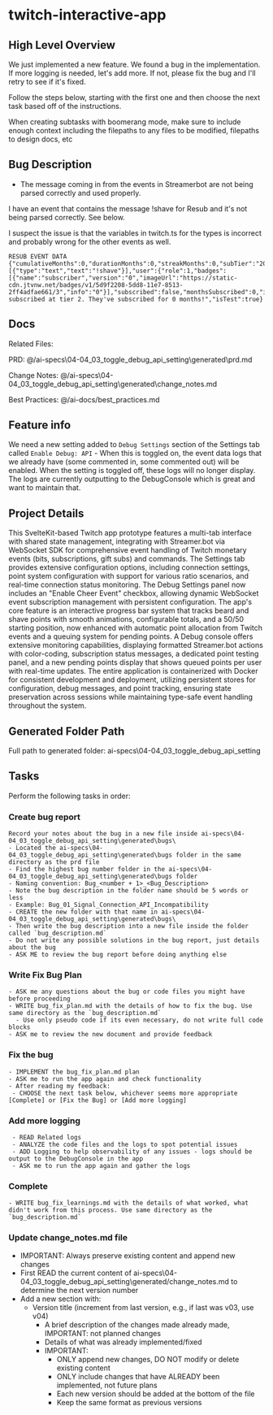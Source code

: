 # twitch-interactive-app

## High Level Overview
 We just implemented a new feature. We found a bug in the implementation. If more logging is needed, let's add more. If not, please fix the bug and I'll retry to see if it's fixed.

 Follow the steps below, starting with the first one and then choose the next task based off of the instructions.

 When creating subtasks with boomerang mode, make sure to include enough context including the filepaths to any files to be modified, filepaths to design docs, etc

## Bug Description

- The message coming in from the events in Streamerbot are not being parsed correctly and used properly.

I have an event that contains the message !shave for Resub and it's not being parsed correctly.  See below.

I suspect the issue is that the variables in twitch.ts for the types is incorrect and probably wrong for the other events as well. 

```
RESUB EVENT DATA {"cumulativeMonths":0,"durationMonths":0,"streakMonths":0,"subTier":"2000","isPrime":false,"isGift":false,"gifterIsAnonymous":false,"text":"!shave","parts":[{"type":"text","text":"!shave"}],"user":{"role":1,"badges":[{"name":"subscriber","version":"0","imageUrl":"https://static-cdn.jtvnw.net/badges/v1/5d9f2208-5dd8-11e7-8513-2ff4adfae661/3","info":"0"}],"subscribed":false,"monthsSubscribed":0,"id":"84393066","login":"fuzzhead93","name":"Fuzzhead93","type":"twitch"},"systemMessage":"Fuzzhead93 subscribed at tier 2. They've subscribed for 0 months!","isTest":true}
```

## Docs

Related Files: 

PRD: @/ai-specs\04-04_03_toggle_debug_api_setting\generated\prd.md

Change Notes: @/ai-specs\04-04_03_toggle_debug_api_setting\generated\change_notes.md

Best Practices: @/ai-docs/best_practices.md 

## Feature info

We need a new setting added to `Debug Settings` section of the Settings tab called `Enable Debug: API` -  When this is toggled on, the event data logs that we already have (some commented in, some commented out) will be enabled.  When the setting is toggled off, these logs will no longer display.  The logs are currently outputting to the DebugConsole which is great and want to maintain that.

 
## Project Details

This SvelteKit-based Twitch app prototype features a multi-tab interface with shared state management, integrating with Streamer.bot via WebSocket SDK for comprehensive event handling of Twitch monetary events (bits, subscriptions, gift subs) and commands. The Settings tab provides extensive configuration options, including connection settings, point system configuration with support for various ratio scenarios, and real-time connection status monitoring. The Debug Settings panel now includes an "Enable Cheer Event" checkbox, allowing dynamic WebSocket event subscription management with persistent configuration. The app's core feature is an interactive progress bar system that tracks beard and shave points with smooth animations, configurable totals, and a 50/50 starting position, now enhanced with automatic point allocation from Twitch events and a queuing system for pending points. A Debug console offers extensive monitoring capabilities, displaying formatted Streamer.bot actions with color-coding, subscription status messages, a dedicated point testing panel, and a new pending points display that shows queued points per user with real-time updates. The entire application is containerized with Docker for consistent development and deployment, utilizing persistent stores for configuration, debug messages, and point tracking, ensuring state preservation across sessions while maintaining type-safe event handling throughout the system. 

## Generated Folder Path

Full path to generated folder: ai-specs\04-04_03_toggle_debug_api_setting

## Tasks
Perform the following tasks in order:

### Create bug report
```
Record your notes about the bug in a new file inside ai-specs\04-04_03_toggle_debug_api_setting\generated\bugs\ 
- Located the ai-specs\04-04_03_toggle_debug_api_setting\generated\bugs folder in the same directory as the prd file
- Find the highest bug number folder in the ai-specs\04-04_03_toggle_debug_api_setting\generated\bugs folder
- Naming convention: Bug_<number + 1>_<Bug_Description>
- Note the bug description in the folder name should be 5 words or less
- Example: Bug_01_Signal_Connection_API_Incompatibility
- CREATE the new folder with that name in ai-specs\04-04_03_toggle_debug_api_setting\generated\bugs\
- Then write the bug description into a new file inside the folder called `bug_description.md`
- Do not write any possible solutions in the bug report, just details about the bug
- ASK ME to review the bug report before doing anything else
```

### Write Fix Bug Plan
```
- ASK me any questions about the bug or code files you might have before proceeding
- WRITE bug_fix_plan.md with the details of how to fix the bug. Use same directory as the `bug_description.md`
  - Use only pseudo code if its even necessary, do not write full code blocks
- ASK me to review the new document and provide feedback
```

### Fix the bug
```
- IMPLEMENT the bug_fix_plan.md plan
- ASK me to run the app again and check functionality
- After reading my feedback: 
 - CHOOSE the next task below, whichever seems more appropriate [Complete] or [Fix the Bug] or [Add more logging]
```

### Add more logging
```
 - READ Related logs
 - ANALYZE the code files and the logs to spot potential issues
 - ADD Logging to help observability of any issues - logs should be output to the DebugConsole in the app
 - ASK me to run the app again and gather the logs 
 ```

 ### Complete
 ```
 - WRITE bug_fix_learnings.md with the details of what worked, what didn't work from this process. Use same directory as the `bug_description.md`
 ```

### Update change_notes.md file
- IMPORTANT: Always preserve existing content and append new changes
- First READ the current content of ai-specs\04-04_03_toggle_debug_api_setting\generated/change_notes.md to determine the next version number
- Add a new section with:
  - Version title (increment from last version, e.g., if last was v03, use v04)
    - A brief description of the changes made already made, IMPORTANT: not planned changes
    - Details of what was already implemented/fixed
    - IMPORTANT:
      - ONLY append new changes, DO NOT modify or delete existing content
      - ONLY include changes that have ALREADY been implemented, not future plans
      - Each new version should be added at the bottom of the file
      - Keep the same format as previous versions
